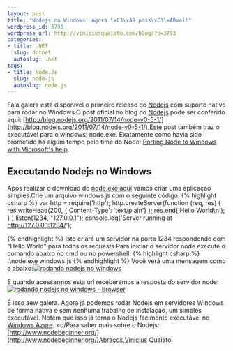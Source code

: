 ```yaml
--- 
layout: post
title: "Nodejs no Windows: Agora \xC3\xA9 poss\xC3\xADvel!"
wordpress_id: 3793
wordpress_url: http://viniciusquaiato.com/blog/?p=3793
categories: 
- title: .NET
  slug: dotnet
  autoslug: .net
tags: 
- title: Node.Js
  slug: node-js
  autoslug: node.js
---
```

Fala galera está disponível o primeiro release do [Nodejs](http://nodejs.org/) com suporte nativo para rodar no Windows.O post oficial no blog do [Nodejs](http://blog.nodejs.org/) pode ser conferido aqui: [http://blog.nodejs.org/2011/07/14/node-v0-5-1/](http://blog.nodejs.org/2011/07/14/node-v0-5-1/).Este post também traz o executável para o windows: node.exe. Exatamente como havia sido prometido há algum tempo pelo time do Node: [Porting Node to Windows with Microsoft's help](http://blog.nodejs.org/2011/06/23/porting-node-to-windows-with-microsoft%e2%80%99s-help/).

## Executando Nodejs no Windows
Após realizar o download do [node.exe aqui](http://nodejs.org/dist/v0.5.1/node.exe) vamos criar uma aplicação simples.Crie um arquivo windows.js com o seguinte código:
{% highlight csharp %}
var http = require('http');
    http.createServer(function (req, res) {  res.writeHead(200, {
Content-Type': 'text/plain'}
);
    res.end('Hello World\n');
    }
).listen(1234, "127.0.0.1");
    console.log('Server running at http://127.0.0.1:1234/');


    
{% endhighlight %}
Isto criará um servidor na porta 1234 respondendo com "Hello World" para todos os requests.Para iniciar o servidor node execute o comando abaixo no cmd ou no powershell:
{% highlight csharp %}
.\node.exe windows.js
{% endhighlight %}
Você verá uma mensagem como a abaixo:[![rodando nodejs no windows](http://viniciusquaiato.com/images_posts/rodando-nodejs-no-windows-300x108.png "rodando nodejs no windows")](http://viniciusquaiato.com/images_posts/rodando-nodejs-no-windows.png)



E quando acessarmos esta url receberemos a resposta do servidor node:[![rodando nodejs no windows - browser](http://viniciusquaiato.com/images_posts/rodando-nodejs-no-windows-browser-300x138.png "rodando nodejs no windows - browser")](http://viniciusquaiato.com/images_posts/rodando-nodejs-no-windows-browser.png)

É isso aew galera. Agora já podemos rodar Nodejs em servidores Windows de forma nativa e sem nenhuma trabalho de instalação, um simples executável. Notem que isso já torna o Nodejs facimente executável no [Windows Azure](http://viniciusquaiato.com/blog/tag/windows-azure/). <o/Para saber mais sobre o Nodejs: [http://www.nodebeginner.org/](http://www.nodebeginner.org/)Abraços,Vinicius Quaiato.

